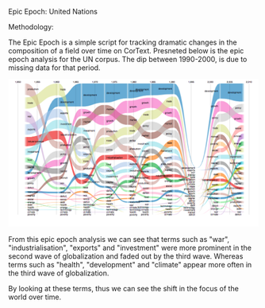 Epic Epoch: United Nations

Methodology:

The Epic Epoch is a simple script for tracking dramatic changes in the composition of a field over time on CorText. Presneted below is the epic epoch analysis for the UN corpus. The dip between 1990-2000, is due to missing data for that period.

![af](https://github.com/damarisbangean/paradigmsofglobalization/blob/master/assets/images/epic.epoch.%20UN.png)

From this epic epoch analysis we can see that terms such as "war", "industrialisation", "exports" and "investment" were more prominent in the second wave of globalization and faded out by the third wave. Whereas terms such as "health", "development" and "climate" appear more often in the third wave of globalization. 

By looking at these terms, thus we can see the shift in the focus of the world over time. 
